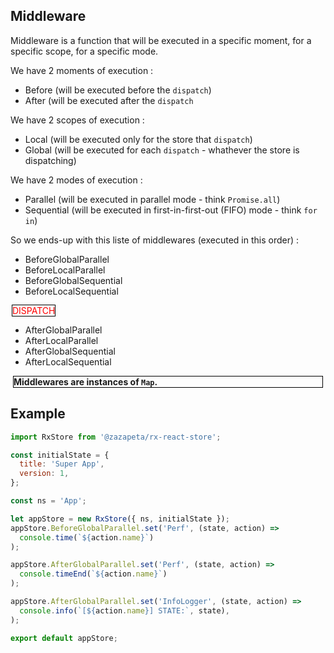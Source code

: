 ## Middleware 
Middleware is a function that will be executed in a specific moment, for a specific scope, for a specific mode.

We have 2 moments of execution : 
 * Before (will be executed before the `dispatch`)
 * After (will be executed after the `dispatch`

We have 2 scopes of execution : 
 * Local (will be executed only for the store that `dispatch`)
 * Global (will be executed for each `dispatch` - whathever the store is dispatching)

We have 2 modes of execution :
 * Parallel (will be executed in parallel mode - think `Promise.all`)
 * Sequential (will be executed in first-in-first-out (FIFO) mode - think `for in`)
 
So we ends-up with this liste of middlewares (executed in this order) :  
 * BeforeGlobalParallel
 * BeforeLocalParallel
 * BeforeGlobalSequential
 * BeforeLocalSequential

 <span style="color:red; border:1px solid black; margin:2px;"> DISPATCH </span>
 * AfterGlobalParallel
 * AfterLocalParallel
 * AfterGlobalSequential
 * AfterLocalSequential

  
<div style="border:1px solid black; margin:4px; font-size:14px;"><strong>Middlewares are instances of  <code>Map</code>.</strong></div>

## Example 
```js
import RxStore from '@zazapeta/rx-react-store';

const initialState = {
  title: 'Super App',
  version: 1,
};

const ns = 'App';

let appStore = new RxStore({ ns, initialState });
appStore.BeforeGlobalParallel.set('Perf', (state, action) =>
  console.time(`${action.name}`)
);

appStore.AfterGlobalParallel.set('Perf', (state, action) =>
  console.timeEnd(`${action.name}`)
);

appStore.AfterGlobalParallel.set('InfoLogger', (state, action) =>
  console.info(`[${action.name}] STATE:`, state),
);

export default appStore;
```


